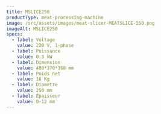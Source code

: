 ```yaml
---
title: MSLICE250
productType: meat-processing-machine
image: /src/assets/images/meat-slicer-MEATSLICE-250.png
imageAlt: MSLICE250
specs:
  - label: Voltage
    value: 220 V, 1-phase
  - label: Puissance
    value: 0.3 kW
  - label: Dimension
    value: 480*370*360 mm
  - label: Poids net
    value: 16 Kg
  - label: Diamètre
    value: 250 mm
  - label: Épaisseur
    value: 0-12 mm
---
```

